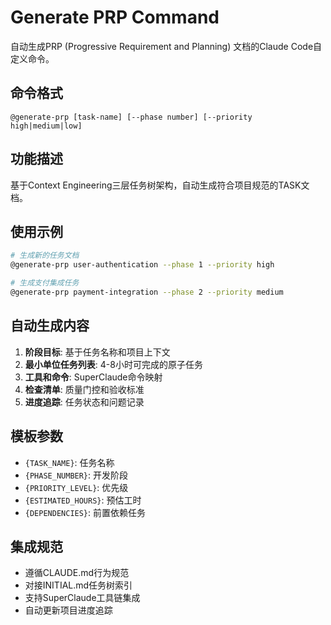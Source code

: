 # Generate PRP Command

自动生成PRP (Progressive Requirement and Planning) 文档的Claude Code自定义命令。

## 命令格式
```
@generate-prp [task-name] [--phase number] [--priority high|medium|low]
```

## 功能描述
基于Context Engineering三层任务树架构，自动生成符合项目规范的TASK文档。

## 使用示例
```bash
# 生成新的任务文档
@generate-prp user-authentication --phase 1 --priority high

# 生成支付集成任务
@generate-prp payment-integration --phase 2 --priority medium
```

## 自动生成内容
1. **阶段目标**: 基于任务名称和项目上下文
2. **最小单位任务列表**: 4-8小时可完成的原子任务
3. **工具和命令**: SuperClaude命令映射
4. **检查清单**: 质量门控和验收标准
5. **进度追踪**: 任务状态和问题记录

## 模板参数
- `{TASK_NAME}`: 任务名称
- `{PHASE_NUMBER}`: 开发阶段
- `{PRIORITY_LEVEL}`: 优先级
- `{ESTIMATED_HOURS}`: 预估工时
- `{DEPENDENCIES}`: 前置依赖任务

## 集成规范
- 遵循CLAUDE.md行为规范
- 对接INITIAL.md任务树索引
- 支持SuperClaude工具链集成
- 自动更新项目进度追踪